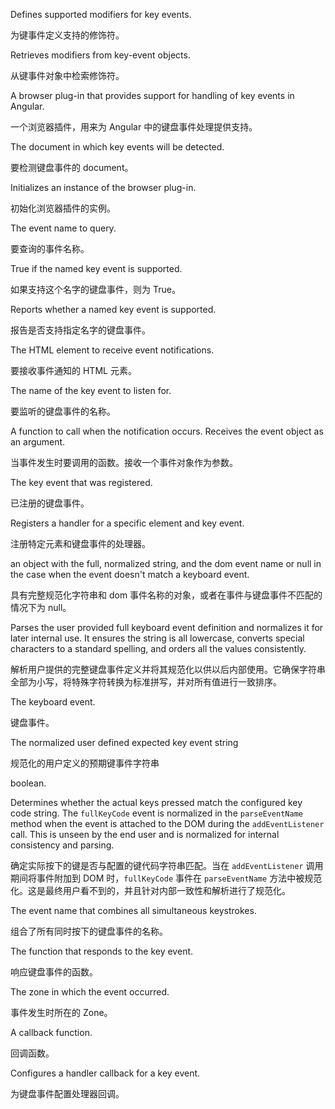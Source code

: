 Defines supported modifiers for key events.

为键事件定义支持的修饰符。

Retrieves modifiers from key-event objects.

从键事件对象中检索修饰符。

A browser plug-in that provides support for handling of key events in Angular.

一个浏览器插件，用来为 Angular 中的键盘事件处理提供支持。

The document in which key events will be detected.

要检测键盘事件的 document。

Initializes an instance of the browser plug-in.

初始化浏览器插件的实例。

The event name to query.

要查询的事件名称。

True if the named key event is supported.

如果支持这个名字的键盘事件，则为 True。

Reports whether a named key event is supported.

报告是否支持指定名字的键盘事件。

The HTML element to receive event notifications.

要接收事件通知的 HTML 元素。

The name of the key event to listen for.

要监听的键盘事件的名称。

A function to call when the notification occurs. Receives the
event object as an argument.

当事件发生时要调用的函数。接收一个事件对象作为参数。

The key event that was registered.

已注册的键盘事件。

Registers a handler for a specific element and key event.

注册特定元素和键盘事件的处理器。

an object with the full, normalized string, and the dom event name
or null in the case when the event doesn't match a keyboard event.

具有完整规范化字符串和 dom 事件名称的对象，或者在事件与键盘事件不匹配的情况下为 null。

Parses the user provided full keyboard event definition and normalizes it for
later internal use. It ensures the string is all lowercase, converts special
characters to a standard spelling, and orders all the values consistently.

解析用户提供的完整键盘事件定义并将其规范化以供以后内部使用。它确保字符串全部为小写，将特殊字符转换为标准拼写，并对所有值进行一致排序。

The keyboard event.

键盘事件。

The normalized user defined expected key event string

规范化的用户定义的预期键事件字符串

boolean.



Determines whether the actual keys pressed match the configured key code string.
The `fullKeyCode` event is normalized in the `parseEventName` method when the
event is attached to the DOM during the `addEventListener` call. This is unseen
by the end user and is normalized for internal consistency and parsing.

确定实际按下的键是否与配置的键代码字符串匹配。当在 `addEventListener` 调用期间将事件附加到 DOM 时，`fullKeyCode` 事件在 `parseEventName` 方法中被规范化。这是最终用户看不到的，并且针对内部一致性和解析进行了规范化。

The event name that combines all simultaneous keystrokes.

组合了所有同时按下的键盘事件的名称。

The function that responds to the key event.

响应键盘事件的函数。

The zone in which the event occurred.

事件发生时所在的 Zone。

A callback function.

回调函数。

Configures a handler callback for a key event.

为键盘事件配置处理器回调。